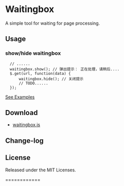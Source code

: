 # Waitingbox

A simple tool for waiting for page processing.

## Usage

### show/hide waitingbox
	  // ......
	  waitingbox.show(); // 弹出提示： 正在处理，请稍后....
	  $.get(url, function(data) {
		  waitingbox.hide(); // 关闭提示
	  	  // TODO......
	  });


[See Examples](https://github.com/zollty-org/waitingbox/tree/master/examples/waitingbox-test.html)

##	Download

* [waitingbox.js](https://raw.github.com/zollty-org/waitingbox/master/dist/1.0/waitingbox.js) 


## Change-log


## License

Released under the MIT Licenses.

============
